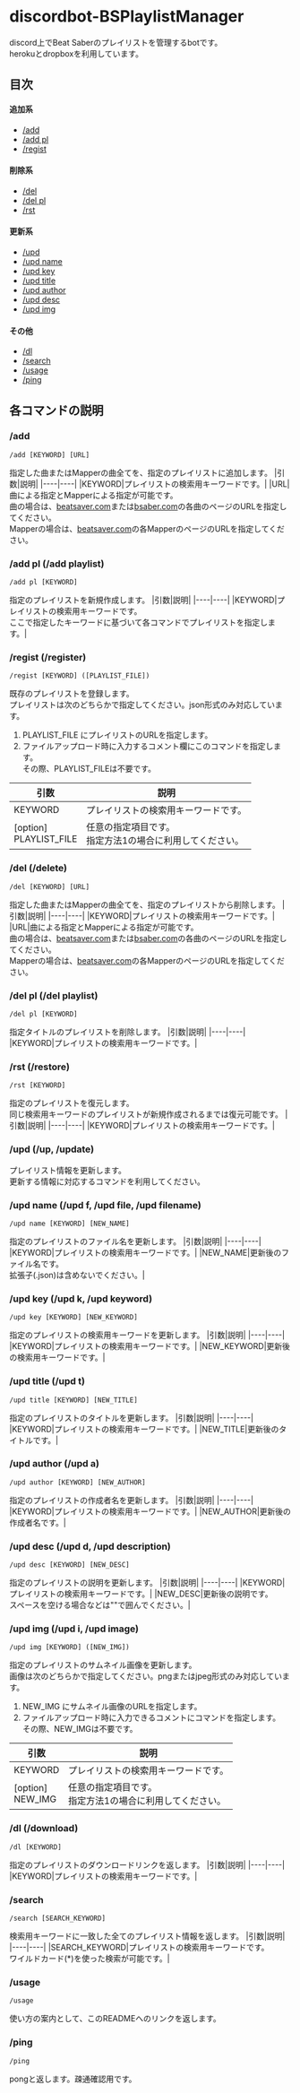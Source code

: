 # discordbot-BSPlaylistManager
discord上でBeat Saberのプレイリストを管理するbotです。  
herokuとdropboxを利用しています。


## 目次
#### 追加系
- [/add](#add)
- [/add pl](#add_pl)
- [/regist](#regist)
#### 削除系
- [/del](#del)
- [/del pl](#del_pl)
- [/rst](#rst)
#### 更新系
- [/upd](#upd)
- [/upd name](#upd_name)
- [/upd key](#upd_key)
- [/upd title](#upd_title)
- [/upd author](#upd_author)
- [/upd desc](#upd_desc)
- [/upd img](#upd_img)
#### その他
- [/dl](#dl)
- [/search](#search)
- [/usage](#usage)
- [/ping](#ping)


## 各コマンドの説明
<a id="add"></a> 
### /add
```
/add [KEYWORD] [URL]
```
指定した曲またはMapperの曲全てを、指定のプレイリストに追加します。
|引数|説明|
|----|----|
|KEYWORD|プレイリストの検索用キーワードです。|
|URL|曲による指定とMapperによる指定が可能です。<br>曲の場合は、[beatsaver.com](https://beatsaver.com/)または[bsaber.com](https://bsaber.com/)の各曲のページのURLを指定してください。<br>Mapperの場合は、[beatsaver.com](https://beatsaver.com/)の各MapperのページのURLを指定してください。

<a id="add_pl"></a>
### /add pl (/add playlist)
```
/add pl [KEYWORD]
```
指定のプレイリストを新規作成します。
|引数|説明|
|----|----|
|KEYWORD|プレイリストの検索用キーワードです。<br>ここで指定したキーワードに基づいて各コマンドでプレイリストを指定します。|

<a id="regist"></a>
### /regist (/register)
```
/regist [KEYWORD] ([PLAYLIST_FILE])
```
既存のプレイリストを登録します。  
プレイリストは次のどちらかで指定してください。json形式のみ対応しています。
1. PLAYLIST_FILE にプレイリストのURLを指定します。
2. ファイルアップロード時に入力するコメント欄にこのコマンドを指定します。<br>その際、PLAYLIST_FILEは不要です。

|引数|説明|
|----|----|
|KEYWORD|プレイリストの検索用キーワードです。|
|[option]<br>PLAYLIST_FILE|任意の指定項目です。<br>指定方法1の場合に利用してください。|

<a id="del"></a>
### /del (/delete)
```
/del [KEYWORD] [URL]
```
指定した曲またはMapperの曲全てを、指定のプレイリストから削除します。
|引数|説明|
|----|----|
|KEYWORD|プレイリストの検索用キーワードです。|
|URL|曲による指定とMapperによる指定が可能です。<br>曲の場合は、[beatsaver.com](https://beatsaver.com/)または[bsaber.com](https://bsaber.com/)の各曲のページのURLを指定してください。<br>Mapperの場合は、[beatsaver.com](https://beatsaver.com/)の各MapperのページのURLを指定してください。

<a id="del_pl"></a>
### /del pl (/del playlist)
```
/del pl [KEYWORD]
```
指定タイトルのプレイリストを削除します。
|引数|説明|
|----|----|
|KEYWORD|プレイリストの検索用キーワードです。|

<a id="rst"></a>
### /rst (/restore)
```
/rst [KEYWORD]
```
指定のプレイリストを復元します。  
同じ検索用キーワードのプレイリストが新規作成されるまでは復元可能です。
|引数|説明|
|----|----|
|KEYWORD|プレイリストの検索用キーワードです。|

<a id="upd"></a>

### /upd (/up, /update)
プレイリスト情報を更新します。  
更新する情報に対応するコマンドを利用してください。

<a id="upd_name"></a>

### /upd name (/upd f, /upd file, /upd filename)
```
/upd name [KEYWORD] [NEW_NAME]
```
指定のプレイリストのファイル名を更新します。
|引数|説明|
|----|----|
|KEYWORD|プレイリストの検索用キーワードです。|
|NEW_NAME|更新後のファイル名です。<br>拡張子(.json)は含めないでください。|

<a id="upd_key"></a>

### /upd key (/upd k, /upd keyword)
```
/upd key [KEYWORD] [NEW_KEYWORD]
```
指定のプレイリストの検索用キーワードを更新します。
|引数|説明|
|----|----|
|KEYWORD|プレイリストの検索用キーワードです。|
|NEW_KEYWORD|更新後の検索用キーワードです。|

<a id="upd_title"></a>

### /upd title (/upd t)
```
/upd title [KEYWORD] [NEW_TITLE]
```
指定のプレイリストのタイトルを更新します。
|引数|説明|
|----|----|
|KEYWORD|プレイリストの検索用キーワードです。|
|NEW_TITLE|更新後のタイトルです。|

<a id="upd_author"></a>

### /upd author (/upd a)
```
/upd author [KEYWORD] [NEW_AUTHOR]
```
指定のプレイリストの作成者名を更新します。
|引数|説明|
|----|----|
|KEYWORD|プレイリストの検索用キーワードです。|
|NEW_AUTHOR|更新後の作成者名です。|

<a id="upd_desc"></a>

### /upd desc (/upd d, /upd description)
```
/upd desc [KEYWORD] [NEW_DESC]
```
指定のプレイリストの説明を更新します。
|引数|説明|
|----|----|
|KEYWORD|プレイリストの検索用キーワードです。|
|NEW_DESC|更新後の説明です。<br>スペースを空ける場合などは""で囲んでください。|

<a id="upd_img"></a>

### /upd img (/upd i, /upd image)
```
/upd img [KEYWORD] ([NEW_IMG])
```
指定のプレイリストのサムネイル画像を更新します。  
画像は次のどちらかで指定してください。pngまたはjpeg形式のみ対応しています。
1. NEW_IMG にサムネイル画像のURLを指定します。
2. ファイルアップロード時に入力できるコメントにコマンドを指定します。<br>その際、NEW_IMGは不要です。

|引数|説明|
|----|----|
|KEYWORD|プレイリストの検索用キーワードです。|
|[option]<br>NEW_IMG|任意の指定項目です。<br>指定方法1の場合に利用してください。|

<a id="dl"></a>

### /dl (/download)
```
/dl [KEYWORD]
```
指定のプレイリストのダウンロードリンクを返します。
|引数|説明|
|----|----|
|KEYWORD|プレイリストの検索用キーワードです。|

<a id="search"></a>

### /search
```
/search [SEARCH_KEYWORD]
```
検索用キーワードに一致した全てのプレイリスト情報を返します。
|引数|説明|
|----|----|
|SEARCH_KEYWORD|プレイリストの検索用キーワードです。<br>ワイルドカード(*)を使った検索が可能です。|

<a id="usage"></a>

### /usage
```
/usage
```
使い方の案内として、このREADMEへのリンクを返します。

<a id="ping"></a>

### /ping
```
/ping
```
pongと返します。疎通確認用です。

